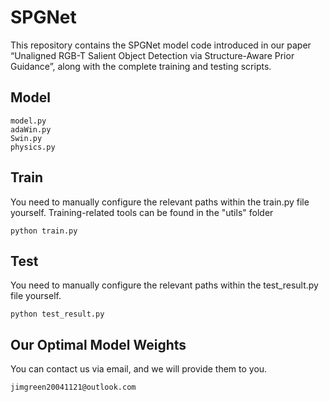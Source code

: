 # SPGNet
This repository contains the SPGNet model code introduced in our paper “Unaligned RGB-T Salient Object Detection via Structure-Aware Prior Guidance”, along with the complete training and testing scripts.

## Model
```
model.py
adaWin.py
Swin.py
physics.py
```

## Train
You need to manually configure the relevant paths within the train.py file yourself.
Training-related tools can be found in the "utils" folder
```
python train.py
```

## Test
You need to manually configure the relevant paths within the test_result.py file yourself.
```
python test_result.py
```

## Our Optimal Model Weights
You can contact us via email, and we will provide them to you.
```
jimgreen20041121@outlook.com
```
